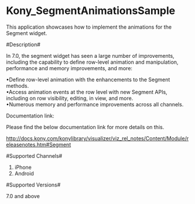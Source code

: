 # Kony_SegmentAnimationsSample
This application showcases how to implement the animations for the Segment widget.

#Description#

In 7.0, the segment widget has seen a large number of improvements, including the capability to define row-level animation and manipulation,
performance and memory improvements, and more:

•Define row-level animation with the enhancements to the Segment methods.                                                         
•Access animation events at the row level with new Segment APIs, including on row visibility, editing, in view, and more.               
•Numerous memory and performance improvements across all channels.                                                                    

Documentation link:                                                                                                                     

Please find the below documentation link for more details on this.

http://docs.kony.com/konylibrary/visualizer/viz_rel_notes/Content/Module/releasenotes.htm#Segment

#Supported Channels#

1) iPhone                                                                                                                               
2) Android                                                                                                                                

#Supported Versions#

7.0 and above
